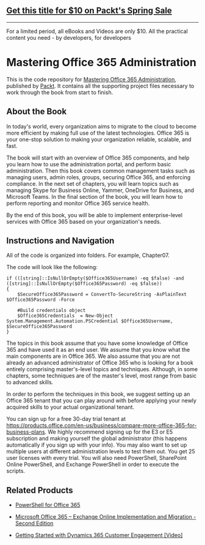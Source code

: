 ## [Get this title for $10 on Packt's Spring Sale](https://www.packt.com/B07045?utm_source=github&utm_medium=packt-github-repo&utm_campaign=spring_10_dollar_2022)
-----
For a limited period, all eBooks and Videos are only $10. All the practical content you need \- by developers, for developers

# Mastering Office 365 Administration
This is the code repository for [Mastering Office 365 Administration](https://www.packtpub.com/virtualization-and-cloud/mastering-office-365-administration?utm_source=github&utm_medium=repository&utm_campaign=9781787288638), published by [Packt](https://www.packtpub.com/?utm_source=github). It contains all the supporting project files necessary to work through the book from start to finish.
## About the Book
In today's world, every organization aims to migrate to the cloud to become more efficient by making full use of the latest technologies. Office 365 is your one-stop solution to making your organization reliable, scalable, and fast.

The book will start with an overview of Office 365 components, and help you learn how to use the administration portal, and perform basic administration. Then this book covers common management tasks such as managing users, admin roles, groups, securing Office 365, and enforcing compliance. In the next set of chapters, you will learn topics such as managing Skype for Business Online, Yammer, OneDrive for Business, and Microsoft Teams. In the final section of the book, you will learn how to perform reporting and monitor Office 365 service health.

By the end of this book, you will be able to implement enterprise-level services with Office 365 based on your organization's needs.
## Instructions and Navigation
All of the code is organized into folders. For example, Chapter07.

The code will look like the following:
```
if (([string]::IsNullOrEmpty($Office365Username) -eq $false) -and ([string]::IsNullOrEmpty($Office365Password) -eq $false))
{
    $SecureOffice365Password = ConvertTo-SecureString -AsPlainText $Office365Password -Force

    #Build credentials object
    $Office365Credentials  = New-Object System.Management.Automation.PSCredential $Office365Username, $SecureOffice365Password
}
```

The topics in this book assume that you have some knowledge of Office 365 and have used it as an end user. We assume that you know what the main components are in Office 365. We also assume that you are not already an advanced administrator of Office 365 who is looking for a book entirely comprising master's-level topics and techniques. Although, in some chapters, some techniques are of the master's level, most range from basic to advanced skills.

In order to perform the techniques in this book, we suggest setting up an Office 365 tenant that you can play around with before applying your newly acquired skills to your actual organizational tenant.

You can sign up for a free 30-day trial tenant at https://products.office.com/en-us/business/compare-more-office-365-for-business-plans. We highly recommend signing up for the E3 or E5 subscription and making yourself the global administrator (this happens automatically if you sign up with your info). You may also want to set up multiple users at different administration levels to test them out. You get 25 user licenses with every trial. You will also need PowerShell, SharePoint Online PowerShell, and Exchange PowerShell in order to execute the scripts.

## Related Products
* [PowerShell for Office 365](https://www.packtpub.com/networking-and-servers/powershell-office-365?utm_source=github&utm_medium=repository&utm_campaign=9781787127999)

* [Microsoft Office 365 – Exchange Online Implementation and Migration - Second Edition](https://www.packtpub.com/networking-and-servers/microsoft-office-365-exchange-online-implementation-and-migration-second-edit?utm_source=github&utm_medium=repository&utm_campaign=9781784395520)

* [Getting Started with Dynamics 365 Customer Engagement [Video]](https://www.packtpub.com/game-development/getting-started-dynamics-365-customer-engagement-video?utm_source=github&utm_medium=repository&utm_campaign=9781788292887)
